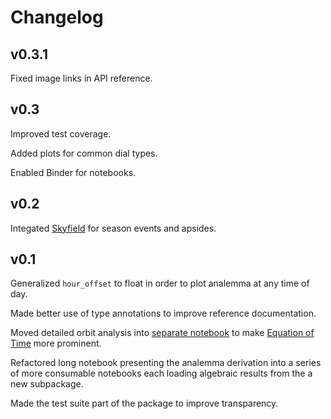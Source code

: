 
# Changelog

## v0.3.1

Fixed image links in API reference.

## v0.3

Improved test coverage.

Added plots for common dial types.

Enabled Binder for notebooks.

## v0.2

Integated [Skyfield](https://rhodesmill.org/skyfield/) for season events and apsides.

## v0.1

Generalized `hour_offset` to float in order to plot analemma at any time of day.

Made better use of type annotations to improve reference documentation.

Moved detailed orbit analysis into [separate notebook](nb/orbit_analysis.md) to make [Equation of Time](nb/equation_of_time.md) more prominent.

Refactored long notebook presenting the analemma derivation into a series of more consumable notebooks each loading algebraic results from the a new subpackage.

Made the test suite part of the package to improve transparency.